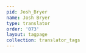 ```yaml
---
pid: Josh_Bryer
name: Josh Bryer
type: translator
order: '073'
layout: tagpage
collection: translator_tags
---
```

